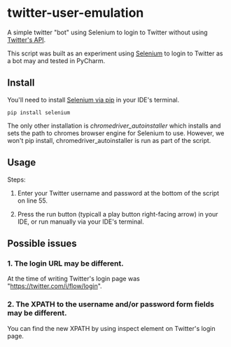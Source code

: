 # twitter-user-emulation
A simple twitter "bot" using Selenium to login to Twitter without using [Twitter's API](https://developer.twitter.com/en/docs/twitter-api).

This script was built as an experiment using [Selenium](https://www.selenium.dev/) to login to Twitter as a bot may and tested in PyCharm.

## Install

You'll need to install [Selenium via pip](https://pypi.org/project/selenium/) in your IDE's terminal.

`pip install selenium`

The only other installation is *chromedriver_autoinstaller* which installs and sets the path to chromes browser engine for Selenium to use. However, we won't pip install, chromedriver_autoinstaller is run as part of the script.

## Usage

Steps:

1. Enter your Twitter username and password at the bottom of the script on line 55.

2. Press the run button (typicall a play button right-facing arrow) in your IDE, or run manually via your IDE's terminal.

## Possible issues

### 1. The login URL may be different. 

At the time of writing Twitter's login page was "https://twitter.com/i/flow/login".

### 2. The XPATH to the username and/or password form fields may be different. 

You can find the new XPATH by using inspect element on Twitter's login page. 
